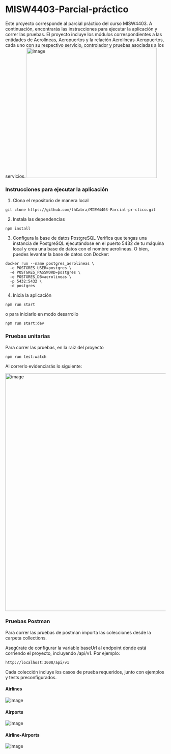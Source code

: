# MISW4403-Parcial-práctico
Este proyecto corresponde al parcial práctico del curso MISW4403. A continuación, encontrarás las instrucciones para ejecutar la aplicación y correr las pruebas.
El proyecto incluye los módulos correspondientes a las entidades de Aerolíneas, Aeropuertos y la relación Aerolíneas-Aeropuertos, cada uno con su respectivo servicio, controlador y pruebas asociadas a los servicios.
<img width="409" alt="image" src="https://github.com/user-attachments/assets/28b2e1db-325c-4916-894b-3a6558f9f1ac" />


### Instrucciones para ejecutar la aplicación
1. Clona el repositorio de manera local
```
git clone https://github.com/lhCabra/MISW4403-Parcial-pr-ctico.git
```

2. Instala las dependencias
```
npm install
```

3. Configura la base de datos PostgreSQL
Verifica que tengas una instancia de PostgreSQL ejecutándose en el puerto 5432 de tu máquina local y crea una base de datos con el nombre aerolineas.
O bien, puedes levantar la base de datos con Docker:
```
docker run --name postgres_aerolineas \
  -e POSTGRES_USER=postgres \
  -e POSTGRES_PASSWORD=postgres \
  -e POSTGRES_DB=aerolineas \
  -p 5432:5432 \
  -d postgres
```
4. Inicia la aplicación

```
npm run start
```
o para iniciarlo en modo desarrollo
```
npm run start:dev
``` 
### Pruebas unitarias
Para correr las pruebas, en la raiz del proyecto 
```
npm run test:watch
```
Al correrlo evidenciarás lo siguiente: 

<img width="747" alt="image" src="https://github.com/user-attachments/assets/6005f57e-a383-42ee-82e8-1a916c1e93a1" />

### Pruebas Postman
Para correr las pruebas de postman importa las colecciones desde la carpeta collections.

Asegúrate de configurar la variable baseUrl al endpoint donde está corriendo el proyecto, incluyendo /api/v1. Por ejemplo: 
```
http://localhost:3000/api/v1
```

Cada colección incluye los casos de prueba requeridos, junto con ejemplos y tests preconfigurados.

#### Airlines
![image](https://github.com/user-attachments/assets/440b8f8e-d308-4387-ab92-e4548aed38f6)

#### Airports
![image](https://github.com/user-attachments/assets/60ca0d13-bc20-48a5-bf6c-fe2d715dbc4d)

#### Airline-Airports
![image](https://github.com/user-attachments/assets/871eb676-edc6-422c-96fe-4c1e40d81a18)

